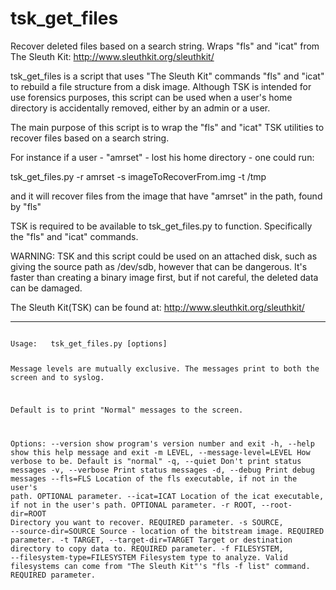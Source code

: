 tsk_get_files
=============

Recover deleted files based on a search string.  Wraps "fls" and "icat" from The Sleuth Kit: http://www.sleuthkit.org/sleuthkit/
 
tsk_get_files is a script that uses "The Sleuth Kit" commands "fls" and "icat" 
to rebuild a file structure from a disk image.  Although TSK is intended for 
use forensics purposes, this script can be used when a user's home directory is 
accidentally removed, either by an admin or a user.

The main purpose of this script is to wrap the "fls" and "icat" TSK utilities
to recover files based on a search string.

For instance if a user - "amrset" - lost his home directory - one could run:

   tsk_get_files.py -r amrset -s imageToRecoverFrom.img -t /tmp

and it will recover files from the image that have "amrset" in the path, found 
by "fls"

TSK is required to be available to tsk_get_files.py to function.  Specifically
the "fls" and "icat" commands.

WARNING: TSK and this script could be used on an attached disk, such as giving 
the source path as /dev/sdb, however that can be dangerous.  It's faster than 
creating a binary image first, but if not careful, the deleted data can be 
damaged.

The Sleuth Kit(TSK) can be found at: http://www.sleuthkit.org/sleuthkit/

------------------------------------------------------------------------------
<code>
Usage:   tsk_get_files.py [options]

Message levels are mutually exclusive.  The messages print to both the screen 
and to syslog.  

Default is to print "Normal" messages to the screen.

Options:
  --version             show program's version number and exit
  -h, --help            show this help message and exit
  -m LEVEL, --message-level=LEVEL
                        How verbose to be.  Default is "normal"
  -q, --quiet           Don't print status messages
  -v, --verbose         Print status messages
  -d, --debug           Print debug messages
  --fls=FLS             Location of the fls executable,  if not in the user's
                        path.  OPTIONAL parameter.
  --icat=ICAT           Location of the icat executable,  if not in the user's
                        path.  OPTIONAL parameter.
  -r ROOT, --root-dir=ROOT
                        Directory you want to recover.  REQUIRED parameter.
  -s SOURCE, --source-dir=SOURCE
                        Source - location of the bitstream image.  REQUIRED
                        parameter.
  -t TARGET, --target-dir=TARGET
                        Target or destination directory to copy data to.
                        REQUIRED parameter.
  -f FILESYSTEM, --filesystem-type=FILESYSTEM
                        Filesystem type to analyze.  Valid filesystems can
                        come from "The Sleuth Kit"'s "fls -f list" command.
                        REQUIRED parameter.
</code>
